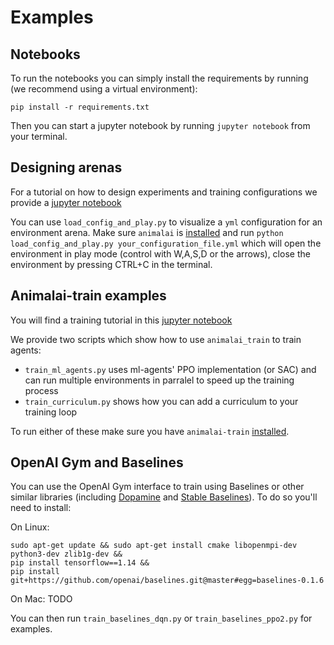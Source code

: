 # Examples

## Notebooks
To run the notebooks you can simply install the requirements by running (we recommend using a virtual environment):

```
pip install -r requirements.txt
```

Then you can start a jupyter notebook by running `jupyter notebook` from your terminal.

## Designing arenas

For a tutorial on how to design experiments and training configurations we provide a [jupyter notebook](environment_tutorial.ipynb)

You can use `load_config_and_play.py` to visualize a `yml` configuration for an environment arena. Make sure `animalai` 
is [installed](../README.md#requirements) and run `python load_config_and_play.py your_configuration_file.yml` which will open the environment in 
play mode (control with W,A,S,D or the arrows), close the environment by pressing CTRL+C in the terminal.

## Animalai-train examples

You will find a training tutorial in this [jupyter notebook](training_tutorial.ipynb)

We provide two scripts which show how to use `animalai_train` to train agents:
- `train_ml_agents.py` uses ml-agents' PPO implementation (or SAC) and can run multiple environments in parralel to speed up 
the training process
- `train_curriculum.py` shows how you can add a curriculum to your training loop

To run either of these make sure you have `animalai-train` [installed](../README.md#requirements).

## OpenAI Gym and Baselines

You can use the OpenAI Gym interface to train using Baselines or other similar libraries (including 
[Dopamine](https://github.com/google/dopamine) and [Stable Baselines](https://github.com/hill-a/stable-baselines)). To 
do so you'll need to install:

On Linux:
```
sudo apt-get update && sudo apt-get install cmake libopenmpi-dev python3-dev zlib1g-dev &&
pip install tensorflow==1.14 &&
pip install git+https://github.com/openai/baselines.git@master#egg=baselines-0.1.6
```

On Mac: TODO

You can then run `train_baselines_dqn.py` or `train_baselines_ppo2.py` for examples.